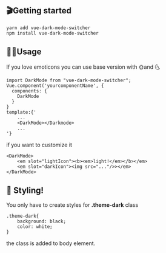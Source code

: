 ## 🎬Getting started
```
yarn add vue-dark-mode-switcher
npm install vue-dark-mode-switcher
```
## 👨‍💻Usage
If you love emoticons you can use base version with 🌞and 🌜
```
import DarkMode from "vue-dark-mode-switcher";
Vue.component('yourcomponentName', {
  components: {
    DarkMode
  }
}
template:{'
    ...
    <DarkMode></Darkmode>
    ...
'}
```
if you want to customize it
```
<DarkMode>
    <em slot="lightIcon"><b><em>light!</em></b></em>
    <em slot="darkIcon"><img src="..."/>></em>
</DarkMode>
```
## 💅 Styling!
You only have to create styles for **.theme-dark** class
```
.theme-dark{
    background: black;
    color: white;
}
```
the class is added to body element.